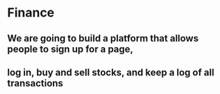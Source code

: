 # Finance

## We are going to build a platform that allows people to sign up for a page, 
## log in, buy and sell stocks, and keep a log of all transactions
